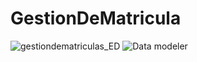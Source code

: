 # GestionDeMatricula

![gestiondematriculas_ED](https://user-images.githubusercontent.com/118904142/219030654-bae9e939-4dee-49a2-96c1-db6da48be1a1.png)
![Data modeler](https://user-images.githubusercontent.com/118904961/219033263-e6d524ee-6d2a-4ef3-9e22-6a94aa0c1862.png)
